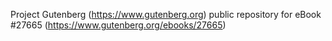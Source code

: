 Project Gutenberg (https://www.gutenberg.org) public repository for eBook #27665 (https://www.gutenberg.org/ebooks/27665)
